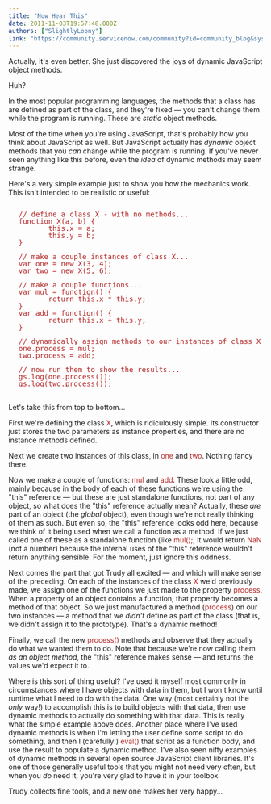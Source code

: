 ```yaml
---
title: "Now Hear This"
date: 2011-11-03T19:57:48.000Z
authors: ["SlightlyLoony"]
link: "https://community.servicenow.com/community?id=community_blog&sys_id=97ad66a9dbd0dbc01dcaf3231f961980"
---
```

<p>Actually, it's even better. She just discovered the joys of dynamic JavaScript object methods.</p><p></p><p>Huh?</p><p></p><p>In the most popular programming languages, the methods that a class has are defined as part of the class, and they're fixed — you can't change them while the program is running. These are <em>static</em> object methods.</p><p></p><p>Most of the time when you're using JavaScript, that's probably how you think about JavaScript as well. But JavaScript actually has <em>dynamic</em> object methods that you <em>can</em> change while the program is running. If you've never seen anything like this before, even the <em>idea</em> of dynamic methods may seem strange.</p><p></p><p>Here's a very simple example just to show you how the mechanics work. This isn't intended to be realistic or useful:</p><pre style="margin-left: 20px; line-height: 1; color: firebrick;"><br/>// define a class X - with no methods...<br/>function X(a, b) {<br/>       this.x = a;<br/>       this.y = b;<br/>}<br/><br/>// make a couple instances of class X...<br/>var one = new X(3, 4);<br/>var two = new X(5, 6);<br/><br/>// make a couple functions...<br/>var mul = function() {<br/>       return this.x * this.y;<br/>}<br/>var add = function() {<br/>       return this.x + this.y;<br/>}<br/><br/>// dynamically assign methods to our instances of class X!<br/>one.process = mul;<br/>two.process = add;<br/><br/>// now run them to show the results...<br/>gs.log(one.process());<br/>gs.log(two.process());</pre><p><br/>Let's take this from top to bottom...</p><p></p><p>First we're defining the class <span style="font-family=courier;color: FireBrick;">X</span>, which is ridiculously simple. Its constructor just stores the two parameters as instance properties, and there are no instance methods defined.</p><p></p><p>Next we create two instances of this class, in <span style="font-family=courier;color: FireBrick;">one</span> and <span style="font-family=courier;color: FireBrick;">two</span>. Nothing fancy there.</p><p></p><p>Now we make a couple of functions: <span style="font-family=courier;color: FireBrick;">mul</span> and <span style="font-family=courier;color: FireBrick;">add</span>. These look a little odd, mainly because in the body of each of these functions we're using the "this" reference — but these are just standalone functions, not part of any object, so what does the "this" reference actually mean? Actually, these <em>are</em> part of an object (the <em>global</em> object), even though we're not really thinking of them as such. But even so, the "this" reference looks odd here, because we think of it being used when we call a function as a method. If we just called one of these as a standalone function (like <span style="font-family=courier;color: FireBrick;">mul();</span>, it would return <span style="font-family=courier;color: FireBrick;">NaN</span> (not a number) because the internal uses of the "this" reference wouldn't return anything sensible. For the moment, just ignore this oddness.</p><p></p><p>Next comes the part that got Trudy all excited — and which will make sense of the preceding. On each of the instances of the class <span style="font-family=courier;color: FireBrick;">X</span> we'd previously made, we assign one of the functions we just made to the property <span style="font-family=courier;color: FireBrick;">process</span>. When a property of an object contains a function, that property becomes a method of that object. So we just manufactured a method (<span style="font-family=courier;color: FireBrick;">process</span>) on our two instances — a method that we <em>didn't</em> define as part of the class (that is, we didn't assign it to the prototype). That's a dynamic method!</p><p></p><p>Finally, we call the new <span style="font-family=courier;color: FireBrick;">process()</span> methods and observe that they actually do what we wanted them to do. Note that because we're now calling them <em>as an object method</em>, the "this" reference makes sense — and returns the values we'd expect it to.</p><p></p><p>Where is this sort of thing useful? I've used it myself most commonly in circumstances where I have objects with data in them, but I won't know until runtime what I need to do with the data. One way (most certainly not the <em>only</em> way!) to accomplish this is to build objects with that data, then use dynamic methods to actually do something with that data. This is really what the simple example above does. Another place where I've used dynamic methods is when I'm letting the user define some script to do something, and then I (carefully!) <span style="font-family=courier;color: FireBrick;">eval()</span> that script as a function body, and use the result to populate a dynamic method. I've also seen nifty examples of dynamic methods in several open source JavaScript client libraries. It's one of those generally useful tools that you might not need very often, but when you <em>do</em> need it, you're very glad to have it in your toolbox.</p><p></p><p>Trudy collects fine tools, and a new one makes her very happy...</p>